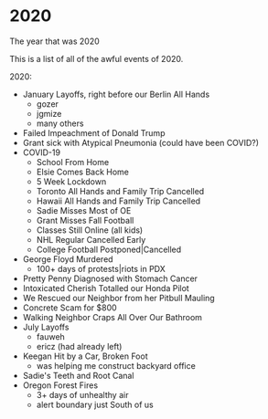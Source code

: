 # 2020
The year that was 2020

This is a list of all of the awful events of 2020.

2020:
* January Layoffs, right before our Berlin All Hands
    * gozer
    * jgmize
    * many others
* Failed Impeachment of Donald Trump
* Grant sick with Atypical Pneumonia (could have been COVID?)
* COVID-19
    * School From Home
    * Elsie Comes Back Home
    * 5 Week Lockdown
    * Toronto All Hands and Family Trip Cancelled
    * Hawaii All Hands and Family Trip Cancelled
    * Sadie Misses Most of OE
    * Grant Misses Fall Football
    * Classes Still Online (all kids)
    * NHL Regular Cancelled Early
    * College Football Postponed|Cancelled
* George Floyd Murdered
    * 100+ days of protests|riots in PDX
* Pretty Penny Diagnosed with Stomach Cancer
* Intoxicated Cherish Totalled our Honda Pilot
* We Rescued our Neighbor from her Pitbull Mauling
* Concrete Scam for $800
* Walking Neighbor Craps All Over Our Bathroom
* July Layoffs
    * fauweh
    * ericz (had already left)
* Keegan Hit by a Car, Broken Foot
    * was helping me construct backyard office
* Sadie's Teeth and Root Canal
* Oregon Forest Fires
    * 3+ days of unhealthy air
    * alert boundary just South of us
